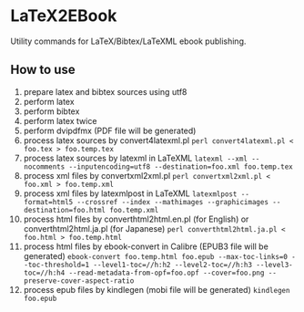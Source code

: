 # LaTeX2EBook

Utility commands for LaTeX/Bibtex/LaTeXML ebook publishing.

## How to use

1. prepare latex and bibtex sources using utf8
2. perform latex
3. perform bibtex
4. perform latex twice
5. perform dvipdfmx (PDF file will be generated)
6. process latex sources by convert4latexml.pl `perl convert4latexml.pl < foo.tex > foo.temp.tex`
7. process latex sources by latexml in LaTeXML `latexml --xml --nocomments --inputencoding=utf8 --destination=foo.xml foo.temp.tex`
8. process xml files by convertxml2xml.pl `perl convertxml2xml.pl < foo.xml > foo.temp.xml`
9. process xml files by latexmlpost in LaTeXML `latexmlpost --format=html5 --crossref --index --mathimages --graphicimages --destination=foo.html foo.temp.xml`
10. process html files by converthtml2html.en.pl (for English) or converthtml2html.ja.pl (for Japanese) `perl converthtml2html.ja.pl < foo.html > foo.temp.html`
11. process html files by ebook-convert in Calibre (EPUB3 file will be generated) `ebook-convert foo.temp.html foo.epub --max-toc-links=0 --toc-threshold=1 --level1-toc=//h:h2 --level2-toc=//h:h3 --level3-toc=//h:h4 --read-metadata-from-opf=foo.opf --cover=foo.png --preserve-cover-aspect-ratio`
12. process epub files by kindlegen (mobi file will be generated) `kindlegen foo.epub`
